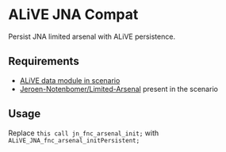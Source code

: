 # ALiVE JNA Compat #

Persist JNA limited arsenal with ALiVE persistence.

## Requirements ##

- [ALiVE data module in scenario](http://alivemod.com/wiki/index.php/Database)
- [Jeroen-Notenbomer/Limited-Arsenal](https://github.com/Jeroen-Notenbomer/Limited-Arsenal) present in the scenario

## Usage ##
Replace `this call jn_fnc_arsenal_init;` with `ALiVE_JNA_fnc_arsenal_initPersistent;`
